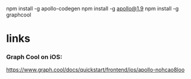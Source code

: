 npm install -g apollo-codegen
npm install -g apollo@1.9
npm install -g graphcool


# links

### Graph Cool on iOS:
https://www.graph.cool/docs/quickstart/frontend/ios/apollo-nohcao8loo
